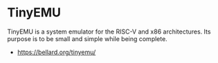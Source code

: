 # TinyEMU

TinyEMU is a system emulator for the RISC-V and x86 architectures. Its purpose is to be small and simple while being complete.

* https://bellard.org/tinyemu/
